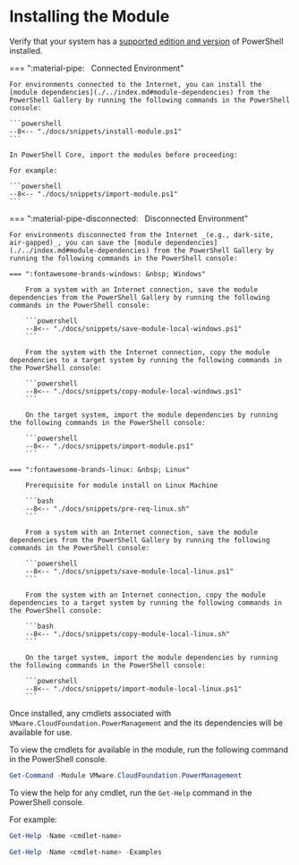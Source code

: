 # Installing the Module

Verify that your system has a [supported edition and version](./../index.md#powershell) of PowerShell installed.

=== ":material-pipe: &nbsp; Connected Environment"

    For environments connected to the Internet, you can install the [module dependencies](./../index.md#module-dependencies) from the PowerShell Gallery by running the following commands in the PowerShell console:

    ```powershell
    --8<-- "./docs/snippets/install-module.ps1"
    ```

    In PowerShell Core, import the modules before proceeding:

    For example:

    ```powershell
    --8<-- "./docs/snippets/import-module.ps1"
    ```

=== ":material-pipe-disconnected: &nbsp; Disconnected Environment"

    For environments disconnected from the Internet _(e.g., dark-site, air-gapped)_, you can save the [module dependencies](./../index.md#module-dependencies) from the PowerShell Gallery by running the following commands in the PowerShell console:

    === ":fontawesome-brands-windows: &nbsp; Windows"

        From a system with an Internet connection, save the module dependencies from the PowerShell Gallery by running the following commands in the PowerShell console:

        ```powershell
        --8<-- "./docs/snippets/save-module-local-windows.ps1"
        ```

        From the system with the Internet connection, copy the module dependencies to a target system by running the following commands in the PowerShell console:

        ```powershell
        --8<-- "./docs/snippets/copy-module-local-windows.ps1"
        ```

        On the target system, import the module dependencies by running the following commands in the PowerShell console:

        ```powershell
        --8<-- "./docs/snippets/import-module.ps1"
        ```

    === ":fontawesome-brands-linux: &nbsp; Linux"

        Prerequisite for module install on Linux Machine

        ```bash
        --8<-- "./docs/snippets/pre-req-linux.sh"
        ```

        From a system with an Internet connection, save the module dependencies from the PowerShell Gallery by running the following commands in the PowerShell console:

        ```powershell
        --8<-- "./docs/snippets/save-module-local-linux.ps1"
        ```

        From the system with an Internet connection, copy the module dependencies to a target system by running the following commands in the PowerShell console:

        ```bash
        --8<-- "./docs/snippets/copy-module-local-linux.sh"
        ```

        On the target system, import the module dependencies by running the following commands in the PowerShell console:

        ```powershell
        --8<-- "./docs/snippets/import-module-local-linux.ps1"
        ```

Once installed, any cmdlets associated with `VMware.CloudFoundation.PowerManagement` and the its dependencies will be available for use.

To view the cmdlets for available in the module, run the following command in the PowerShell console.

```powershell
Get-Command -Module VMware.CloudFoundation.PowerManagement
```

To view the help for any cmdlet, run the `Get-Help` command in the PowerShell console.

For example:

```powershell
Get-Help -Name <cmdlet-name>
```

```powershell
Get-Help -Name <cmdlet-name> -Examples
```
